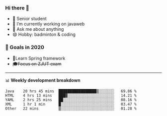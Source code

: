 

### Hi there 🐏

- 🌱 Senior student
- 🔭 I’m currently working on javaweb
- 💬 Ask me about anything
- 😄 Hobby: badminton & coding

### 🚀 Goals in 2020
+ 🍃Learn Spring framework
+ ~~🎓Focus on ZJUT exam~~
-------

📊 **Weekly development breakdown**
<!--START_SECTION:waka-->
```text
Java    20 hrs 45 mins  █████████████████▒░░░░░░░   69.86 % 
HTML    4 hrs 13 mins   ███▓░░░░░░░░░░░░░░░░░░░░░   14.21 % 
YAML    2 hrs 25 mins   ██░░░░░░░░░░░░░░░░░░░░░░░   08.16 % 
XML     1 hr 1 min      █░░░░░░░░░░░░░░░░░░░░░░░░   03.47 % 
Other   22 mins         ▒░░░░░░░░░░░░░░░░░░░░░░░░   01.28 % 
```
<!--END_SECTION:waka-->
